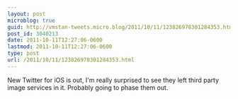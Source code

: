 ```yaml
---
layout: post
microblog: true
guid: http://vmstan-tweets.micro.blog/2011/10/11/123826978301284353.html
post_id: 3040213
date: 2011-10-11T12:27:06-0600
lastmod: 2011-10-11T12:27:06-0600
type: post
url: /2011/10/11/123826978301284353.html
---
```

New Twitter for iOS is out, I'm really surprised to see they left third party image services in it. Probably going to phase them out.
